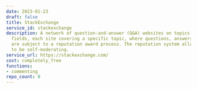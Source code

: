 ```yaml
---
date: 2023-01-23
draft: false
title: StackExchange
service_id: stackexchange
description: A network of question-and-answer (Q&A) websites on topics in diverse
  fields, each site covering a specific topic, where questions, answers, and users
  are subject to a reputation award process. The reputation system allows the sites
  to be self-moderating.
service_url: https://stackexchange.com/
cost: completely_free
functions:
- commenting
repo_count: 0
---
```



